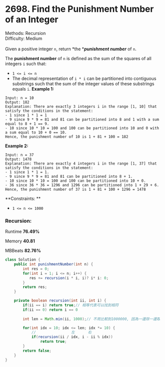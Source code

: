 # 2698. Find the Punishment Number of an Integer  

  Methods: Recursion </br> Difficulty: Medium </br> </br>Given a positive integer `n`, return *the ****punishment number*** of `n`.

The **punishment number** of `n` is defined as the sum of the squares of all integers `i` such that:

- `1 <= i <= n`
- The decimal representation of `i * i` can be partitioned into contiguous substrings such that the sum of the integer values of these substrings equals `i`.
**Example 1:**

```plain text
Input: n = 10
Output: 182
Explanation: There are exactly 3 integers i in the range [1, 10] that satisfy the conditions in the statement:
- 1 since 1 * 1 = 1
- 9 since 9 * 9 = 81 and 81 can be partitioned into 8 and 1 with a sum equal to 8 + 1 == 9.
- 10 since 10 * 10 = 100 and 100 can be partitioned into 10 and 0 with a sum equal to 10 + 0 == 10.
Hence, the punishment number of 10 is 1 + 81 + 100 = 182

```

**Example 2:**

```plain text
Input: n = 37
Output: 1478
Explanation: There are exactly 4 integers i in the range [1, 37] that satisfy the conditions in the statement:
- 1 since 1 * 1 = 1.
- 9 since 9 * 9 = 81 and 81 can be partitioned into 8 + 1.
- 10 since 10 * 10 = 100 and 100 can be partitioned into 10 + 0.
- 36 since 36 * 36 = 1296 and 1296 can be partitioned into 1 + 29 + 6.
Hence, the punishment number of 37 is 1 + 81 + 100 + 1296 = 1478

```

**Constraints: **

- `1 <= n <= 1000`
### Recursion: 

Runtime **76.49%**

Memory **40.81**

MBBeats **82.76%**

```java
class Solution {
    public int punishmentNumber(int n) {
        int res = 0;
        for(int i = 1; i <= n; i++) {
           res += recursion(i * i, i)? i* i: 0;
        }
        return res;
    }

    private boolean recursion(int ii, int i) {
        if(ii == i) return true;// 相等代表可以找到相符
        if(ii == 0) return i == 0
    
        int len = Math.min(ii, 1000);// 不用比較到1000000, 因為一邊除一邊取餘數

        for(int idx = 10; idx <= len; idx *= 10) {
            //                左      右
            if(recursion(ii / idx, i - ii % idx))
                return true;
        }
        return false;
    }
}
```



